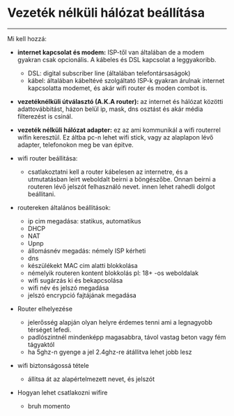# Vezeték nélküli hálózat beállítása
---
Mi kell hozzá:
- **internet kapcsolat és modem:** 	ISP-től van általában de a modem gyakran csak opcionális. A kábeles és DSL kapcsolat a leggyakoribb.
	- DSL: digital subscriber line (általában telefontársaságok)
	- kábel: általában kábeltévé szolgáltató
	ISP-k gyakran árulnak internet kapcsolatta modemet, és akár wifi router és moden combot is.
- **vezetéknélküli útválasztó (A.K.A router):** az internet és hálózat közötti adattovábbitást, házon belül ip, mask, dns osztást és akár média filterezést is csinál.
- **vezeték nélküli hálózat adapter:** ez az ami kommunikál a wifi routerrel wifin keresztül. Ez áltba pc-n lehet wifi stick, vagy az alaplapon lévő adapter, telefonokon meg be van épitve.

- wifi router beállitása:
	- csatlakoztatni kell a router kábelesen az internetre, és a utmutatásban leirt weboldalt beirni a böngészőbe. Onnan beirni a routeren lévő jelszót felhasználó nevet. innen lehet rahedli dolgot beállitani.
- routereken általános beállitások:
	- ip cim megadása: statikus, automatikus
	- DHCP
	- NAT 
	- Upnp 
	- állomásnév megadás: némely ISP kérheti
	- dns
	- készülékekt MAC cim alatti blokkolása
	- némelyik routeren kontent blokkolás pl: 18+ -os weboldalak
	- wifi sugárzás ki és bekapcsolása
	- wifi név és jelszó megadása
	- jelszó encrypció fajtájának megadása
- Router elhelyezése
	- jelerősség alapján olyan helyre érdemes tenni ami a legnagyobb térséget lefedi.
	- padlószintnél mindenképp magasabbra, távol vastag beton vagy fém tágyaktól 
	- ha 5ghz-n gyenge a jel 2.4ghz-re átállitva lehet jobb lesz
- wifi biztonságossá tétele
	- állitsa át az alapértelmezett nevet, és jelszót
- Hogyan lehet csatlakozni wifire
	- bruh momento
